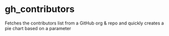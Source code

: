 # gh_contributors
Fetches the contributors list from a GitHub org &amp; repo and quickly creates a pie chart based on a parameter
